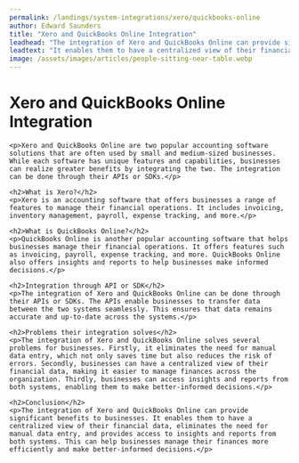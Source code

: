 ```yaml
---
permalink: /landings/system-integrations/xero/quickbooks-online
author: Edward Saunders
title: "Xero and QuickBooks Online Integration"
leadhead: "The integration of Xero and QuickBooks Online can provide significant benefits to businesses"
leadtext: "It enables them to have a centralized view of their financial data, eliminates the need for manual data entry, and provides access to insights and reports from both systems. This can help businesses manage their finances more efficiently and make better-informed decisions."
image: /assets/images/articles/people-sitting-near-table.webp
---
```

<div class="arttext">
	<h1>Xero and QuickBooks Online Integration</h1> 

	<p>Xero and QuickBooks Online are two popular accounting software solutions that are often used by small and medium-sized businesses. While each software has unique features and capabilities, businesses can realize greater benefits by integrating the two. The integration can be done through their APIs or SDKs.</p>

	<h2>What is Xero?</h2>
	<p>Xero is an accounting software that offers businesses a range of features to manage their financial operations. It includes invoicing, inventory management, payroll, expense tracking, and more.</p>

	<h2>What is QuickBooks Online?</h2>
	<p>QuickBooks Online is another popular accounting software that helps businesses manage their financial operations. It offers features such as invoicing, payroll, expense tracking, and more. QuickBooks Online also offers insights and reports to help businesses make informed decisions.</p>

	<h2>Integration through API or SDK</h2>
	<p>The integration of Xero and QuickBooks Online can be done through their APIs or SDKs. The APIs enable businesses to transfer data between the two systems seamlessly. This ensures that data remains accurate and up-to-date across the systems.</p>

	<h2>Problems their integration solves</h2>
	<p>The integration of Xero and QuickBooks Online solves several problems for businesses. Firstly, it eliminates the need for manual data entry, which not only saves time but also reduces the risk of errors. Secondly, businesses can have a centralized view of their financial data, making it easier to manage finances across the organization. Thirdly, businesses can access insights and reports from both systems, enabling them to make better-informed decisions.</p>

	<h2>Conclusion</h2>
	<p>The integration of Xero and QuickBooks Online can provide significant benefits to businesses. It enables them to have a centralized view of their financial data, eliminates the need for manual data entry, and provides access to insights and reports from both systems. This can help businesses manage their finances more efficiently and make better-informed decisions.</p>

</div>